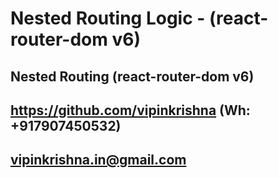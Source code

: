 # Nested Routing Logic - (react-router-dom v6)

## Nested Routing (react-router-dom v6)

## https://github.com/vipinkrishna (Wh: +917907450532)
## vipinkrishna.in@gmail.com
